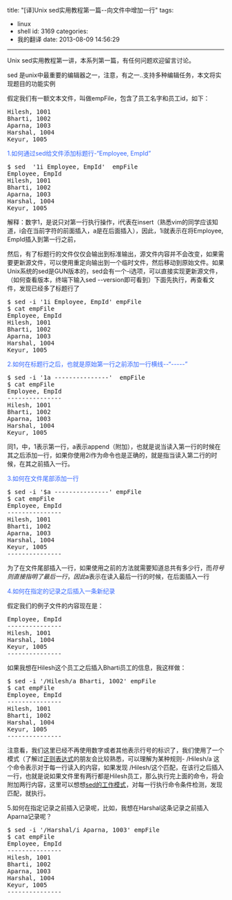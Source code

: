 title: "[译]Unix sed实用教程第一篇--向文件中增加一行"
tags:
  - linux
  - shell
id: 3169
categories:
  - 我的翻译
date: 2013-08-09 14:56:29
---

Unix sed实用教程第一讲，本系列第一篇，有任何问题欢迎留言讨论。

sed 是unix中最重要的编辑器之一，注意，有之一..支持多种编辑任务，本文将实现题目的功能实例

假定我们有一额文本文件，叫做empFile，包含了员工名字和员工id，如下：
<pre class="lang:default decode:true">Hilesh, 1001
Bharti, 1002
Aparna, 1003
Harshal, 1004
Keyur, 1005</pre>
<span style="color: #3366ff;">1.如何通过sed给文件添加标题行-“Employee, EmpId”</span>
<pre class="lang:default decode:true">$ sed  '1i Employee, EmpId'  empFile
Employee, EmpId
Hilesh, 1001
Bharti, 1002
Aparna, 1003
Harshal, 1004
Keyur, 1005</pre>
解释：数字1，是说只对第一行执行操作，i代表在insert（熟悉vim的同学应该知道，i会在当前字符的前面插入，a是在后面插入），因此，1i就表示在将Employee, EmpId插入到第一行之前，

然后，有了标题行的文件仅仅会输出到标准输出，源文件内容并不会改变，如果需要更新源文件，可以使用重定向输出到一个临时文件，然后移动到原始文件。如果Unix系统的sed是GUN版本的，sed会有一个-i选项，可以直接实现更新源文件，（如何查看版本，终端下输入sed --version即可看到）下面先执行，再查看文件，发现已经多了标题行了
<pre class="lang:default decode:true">$ sed -i '1i Employee, EmpId' empFile
$ cat empFile
Employee, EmpId
Hilesh, 1001
Bharti, 1002
Aparna, 1003
Harshal, 1004
Keyur, 1005</pre>
<span style="color: #3366ff;">2.如何在标题行之后，也就是原始第一行之前添加一行横线--“-----”</span>
<pre class="lang:default decode:true">$ sed -i '1a ---------------'  empFile
$ cat empFile
Employee, EmpId
---------------
Hilesh, 1001
Bharti, 1002
Aparna, 1003
Harshal, 1004
Keyur, 1005</pre>
同1，中，1表示第一行，a表示append（附加），也就是说当读入第一行的时候在其之后添加一行，如果你使用2i作为命令也是正确的，就是指当读入第二行的时候，在其之前插入一行。

<span style="color: #3366ff;">3.如何在文件尾部添加一行</span>
<pre class="lang:default decode:true">$ sed -i '$a ---------------' empFile
$ cat empFile
Employee, EmpId
---------------
Hilesh, 1001
Bharti, 1002
Aparna, 1003
Harshal, 1004
Keyur, 1005
---------------</pre>
为了在文件尾部插入一行，如果使用之前的方法就需要知道总共有多少行，而$符号则直接指明了最后一行，因此$a表示在读入最后一行的时候，在后面插入一行

<span style="color: #3366ff;">4.如何在指定的记录之后插入一条新纪录</span>

假定我们的例子文件的内容现在是：
<pre class="lang:default decode:true">Employee, EmpId
---------------
Hilesh, 1001
Harshal, 1004
Keyur, 1005
---------------</pre>
如果我想在Hilesh这个员工之后插入Bharti员工的信息，我这样做：
<pre class="lang:default decode:true">$ sed -i '/Hilesh/a Bharti, 1002' empFile
$ cat empFile
Employee, EmpId
---------------
Hilesh, 1001
Bharti, 1002
Harshal, 1004
Keyur, 1005
---------------</pre>
注意看，我们这里已经不再使用数字或者其他表示行号的标识了，我们使用了一个模式（了解过[正则表达式](http://zh.wikipedia.org/zh/%E6%AD%A3%E5%88%99%E8%A1%A8%E8%BE%BE%E5%BC%8F)的朋友会比较熟悉，可以理解为某种规则- /Hilesh/a 这个命令表示对于每一行读入的内容，如果发现 /Hilesh/这个匹配，在该行之后插入一行，也就是说如果文件里有两行都是Hilesh员工，那么执行完上面的命令，将会附加两行内容，这里可以想想[sed的工作模式](http://leaver.me/archives/3162.html)，对每一行执行命令条件检测，发现匹配，就执行。

5.如何在指定记录之前插入记录呢，比如，我想在Harshal这条记录之前插入Aparna记录呢？
<pre class="lang:default decode:true">$ sed -i '/Harshal/i Aparna, 1003' empFile
$ cat empFile
Employee, EmpId
---------------
Hilesh, 1001
Bharti, 1002
Aparna, 1003
Harshal, 1004
Keyur, 1005
---------------</pre>
&nbsp;
